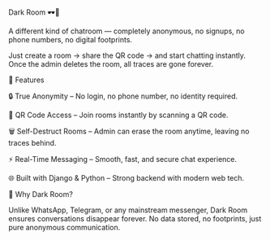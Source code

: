 Dark Room 🕶️💬

A different kind of chatroom — completely anonymous, no signups, no phone numbers, no digital footprints.

Just create a room → share the QR code → and start chatting instantly. Once the admin deletes the room, all traces are gone forever.

🚀 Features

🔒 True Anonymity – No login, no phone number, no identity required.

📱 QR Code Access – Join rooms instantly by scanning a QR code.

🗑️ Self-Destruct Rooms – Admin can erase the room anytime, leaving no traces behind.

⚡ Real-Time Messaging – Smooth, fast, and secure chat experience.

🌐 Built with Django & Python – Strong backend with modern web tech.

🎯 Why Dark Room?

Unlike WhatsApp, Telegram, or any mainstream messenger, Dark Room ensures conversations disappear forever.
No data stored, no footprints, just pure anonymous communication.

